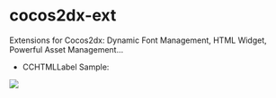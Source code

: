 cocos2dx-ext
============

Extensions for Cocos2dx: Dynamic Font Management, HTML Widget, Powerful Asset Management...

  * CCHTMLLabel Sample:
<img src="https://github.com/happykevins/cocos2dx-ext/blob/master/samples/Cpp/HTMLTest/Resources/htmltest.jpg?raw=true">
